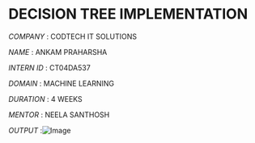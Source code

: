 # DECISION TREE IMPLEMENTATION

*COMPANY* : CODTECH IT SOLUTIONS

*NAME* : ANKAM PRAHARSHA

*INTERN ID* : CT04DA537

*DOMAIN* : MACHINE LEARNING

*DURATION* : 4 WEEKS

*MENTOR* : NEELA SANTHOSH

*OUTPUT* :![Image](https://github.com/user-attachments/assets/e53b2bfb-1411-4d5e-a5c6-8dee3d57642f)
